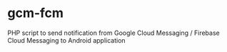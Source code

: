 # gcm-fcm
PHP script to send notification from Google Cloud Messaging / Firebase Cloud Messaging to Android application
